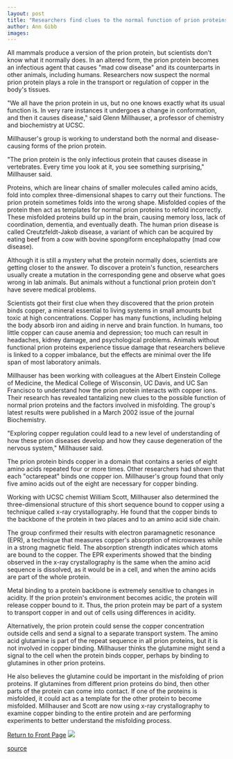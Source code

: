 ```yaml
---
layout: post
title: "Researchers find clues to the normal function of prion proteins"
author: Ann Gibb
images:
---
```


All mammals produce a version of the prion protein, but scientists don't know what it normally does. In an altered form, the prion protein becomes an infectious agent that causes "mad cow disease" and its counterparts in other animals, including humans. Researchers now suspect the normal prion protein plays a role in the transport or regulation of copper in the body's tissues.

"We all have the prion protein in us, but no one knows exactly what its usual function is. In very rare instances it undergoes a change in conformation, and then it causes disease," said Glenn Millhauser, a professor of chemistry and biochemistry at UCSC.  
  
Millhauser's group is working to understand both the normal and disease-causing forms of the prion protein.   
  
"The prion protein is the only infectious protein that causes disease in vertebrates. Every time you look at it, you see something surprising," Millhauser said.  
  
Proteins, which are linear chains of smaller molecules called amino acids, fold into complex three-dimensional shapes to carry out their functions. The prion protein sometimes folds into the wrong shape. Misfolded copies of the protein then act as templates for normal prion proteins to refold incorrectly. These misfolded proteins build up in the brain, causing memory loss, lack of coordination, dementia, and eventually death. The human prion disease is called Creutzfeldt-Jakob disease, a variant of which can be acquired by eating beef from a cow with bovine spongiform encephalopathy (mad cow disease).  
  
Although it is still a mystery what the protein normally does, scientists are getting closer to the answer. To discover a protein's function, researchers usually create a mutation in the corresponding gene and observe what goes wrong in lab animals. But animals without a functional prion protein don't have severe medical problems.   
  
Scientists got their first clue when they discovered that the prion protein binds copper, a mineral essential to living systems in small amounts but toxic at high concentrations. Copper has many functions, including helping the body absorb iron and aiding in nerve and brain function. In humans, too little copper can cause anemia and depression; too much can result in headaches, kidney damage, and psychological problems. Animals without functional prion proteins experience tissue damage that researchers believe is linked to a copper imbalance, but the effects are minimal over the life span of most laboratory animals.  
  
Millhauser has been working with colleagues at the Albert Einstein College of Medicine, the Medical College of Wisconsin, UC Davis, and UC San Francisco to understand how the prion protein interacts with copper ions. Their research has revealed tantalizing new clues to the possible function of normal prion proteins and the factors involved in misfolding. The group's latest results were published in a March 2002 issue of the journal Biochemistry.   
  
"Exploring copper regulation could lead to a new level of understanding of how these prion diseases develop and how they cause degeneration of the nervous system," Millhauser said.  
  
The prion protein binds copper in a domain that contains a series of eight amino acids repeated four or more times. Other researchers had shown that each "octarepeat" binds one copper ion. Millhauser's group found that only five amino acids out of the eight are necessary for copper binding.   
  
Working with UCSC chemist William Scott, Millhauser also determined the three-dimensional structure of this short sequence bound to copper using a technique called x-ray crystallography. He found that the copper binds to the backbone of the protein in two places and to an amino acid side chain.   
  
The group confirmed their results with electron paramagnetic resonance (EPR), a technique that measures copper's absorption of microwaves while in a strong magnetic field. The absorption strength indicates which atoms are bound to the copper. The EPR experiments showed that the binding observed in the x-ray crystallography is the same when the amino acid sequence is dissolved, as it would be in a cell, and when the amino acids are part of the whole protein.  
  
Metal binding to a protein backbone is extremely sensitive to changes in acidity. If the prion protein's environment becomes acidic, the protein will release copper bound to it. Thus, the prion protein may be part of a system to transport copper in and out of cells using differences in acidity.   
  
Alternatively, the prion protein could sense the copper concentration outside cells and send a signal to a separate transport system. The amino acid glutamine is part of the repeat sequence in all prion proteins, but it is not involved in copper binding. Millhauser thinks the glutamine might send a signal to the cell when the protein binds copper, perhaps by binding to glutamines in other prion proteins.  
  
He also believes the glutamine could be important in the misfolding of prion proteins. If glutamines from different prion proteins do bind, then other parts of the protein can come into contact. If one of the proteins is misfolded, it could act as a template for the other protein to become misfolded. Millhauser and Scott are now using x-ray crystallography to examine copper binding to the entire protein and are performing experiments to better understand the misfolding process.

  

[Return to Front Page][1] ![ ][2]

[1]: ../../index.html
[2]: ../../images/trans.gif

[source](http://www1.ucsc.edu/currents/01-02/06-03/prions.html "Permalink to prions")
